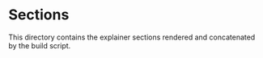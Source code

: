 # Sections

This directory contains the explainer sections rendered and concatenated by the build script.

